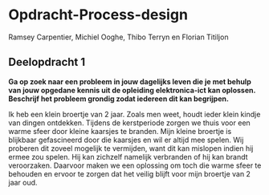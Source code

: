 # Opdracht-Process-design
Ramsey Carpentier, Michiel Ooghe, Thibo Terryn en  Florian Titiljon

## Deelopdracht 1
__Ga op zoek naar een probleem in jouw dagelijks leven die je met behulp van jouw opgedane kennis uit de opleiding elektronica-ict kan oplossen. Beschrijf het probleem grondig zodat iedereen dit kan begrijpen.__

Ik heb een klein broertje van 2 jaar. Zoals men weet, houdt ieder klein kindje van dingen ontdekken. 
Tijdens de kerstperiode zorgen we thuis voor een warme sfeer door kleine kaarsjes te branden. 
Mijn kleine broertje is blijkbaar gefascineerd door die kaarsjes en wil er altijd mee spelen. 
Wij proberen dit zoveel mogelijk te vermijden, want dit kan mislopen indien hij ermee zou spelen.
Hij kan zichzelf namelijk verbranden of hij kan brandt veroorzaken.
Daarvoor maken we een oplossing om toch die warme sfeer te behouden en ervoor te zorgen dat het veilig blijft voor mijn broertje van 2 jaar oud.
